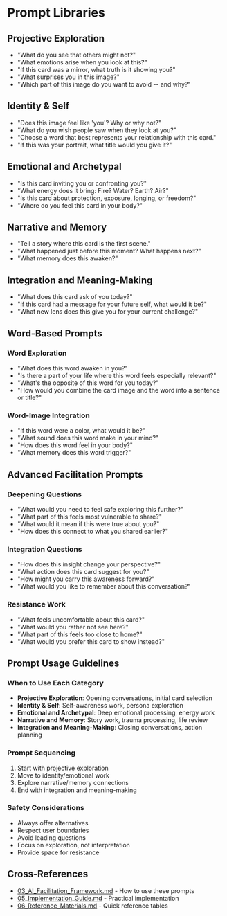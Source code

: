 # Prompt Libraries

## Projective Exploration

-   "What do you see that others might not?"
-   "What emotions arise when you look at this?"
-   "If this card was a mirror, what truth is it showing you?"
-   "What surprises you in this image?"
-   "Which part of this image do you want to avoid -- and why?"

## Identity & Self

-   "Does this image feel like 'you'? Why or why not?"
-   "What do you wish people saw when they look at you?"
-   "Choose a word that best represents your relationship with this card."
-   "If this was your portrait, what title would you give it?"

## Emotional and Archetypal

-   "Is this card inviting you or confronting you?"
-   "What energy does it bring: Fire? Water? Earth? Air?"
-   "Is this card about protection, exposure, longing, or freedom?"
-   "Where do you feel this card in your body?"

## Narrative and Memory

-   "Tell a story where this card is the first scene."
-   "What happened just before this moment? What happens next?"
-   "What memory does this awaken?"

## Integration and Meaning-Making

-   "What does this card ask of you today?"
-   "If this card had a message for your future self, what would it be?"
-   "What new lens does this give you for your current challenge?"

## Word-Based Prompts

### Word Exploration
-   "What does this word awaken in you?"
-   "Is there a part of your life where this word feels especially relevant?"
-   "What's the opposite of this word for you today?"
-   "How would you combine the card image and the word into a sentence or title?"

### Word-Image Integration
-   "If this word were a color, what would it be?"
-   "What sound does this word make in your mind?"
-   "How does this word feel in your body?"
-   "What memory does this word trigger?"

## Advanced Facilitation Prompts

### Deepening Questions
-   "What would you need to feel safe exploring this further?"
-   "What part of this feels most vulnerable to share?"
-   "What would it mean if this were true about you?"
-   "How does this connect to what you shared earlier?"

### Integration Questions
-   "How does this insight change your perspective?"
-   "What action does this card suggest for you?"
-   "How might you carry this awareness forward?"
-   "What would you like to remember about this conversation?"

### Resistance Work
-   "What feels uncomfortable about this card?"
-   "What would you rather not see here?"
-   "What part of this feels too close to home?"
-   "What would you prefer this card to show instead?"

## Prompt Usage Guidelines

### When to Use Each Category
- **Projective Exploration**: Opening conversations, initial card selection
- **Identity & Self**: Self-awareness work, persona exploration
- **Emotional and Archetypal**: Deep emotional processing, energy work
- **Narrative and Memory**: Story work, trauma processing, life review
- **Integration and Meaning-Making**: Closing conversations, action planning

### Prompt Sequencing
1. Start with projective exploration
2. Move to identity/emotional work
3. Explore narrative/memory connections
4. End with integration and meaning-making

### Safety Considerations
- Always offer alternatives
- Respect user boundaries
- Avoid leading questions
- Focus on exploration, not interpretation
- Provide space for resistance

## Cross-References

- [03_AI_Facilitation_Framework.md](03_AI_Facilitation_Framework.md) - How to use these prompts
- [05_Implementation_Guide.md](05_Implementation_Guide.md) - Practical implementation
- [06_Reference_Materials.md](06_Reference_Materials.md) - Quick reference tables
